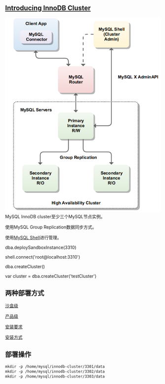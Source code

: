 ## [Introducing InnoDB Cluster](https://dev.mysql.com/doc/refman/5.7/en/mysql-innodb-cluster-introduction.html)
![](images/innodb_cluster_overview.png)
MySQL InnoDB cluster至少三个MySQL节点实例。

使用MySQL Group Replication数据同步方式。

使用[MySQL Shell](https://dev.mysql.com/doc/mysql-shell/8.0/en/)进行管理。



dba.deploySandboxInstance\(3310\)

shell.connect\('root@localhost:3310'\)

dba.createCluster\(\)

var cluster = dba.createCluster\('testCluster'\)

## 两种部署方式

[沙盒级](https://dev.mysql.com/doc/refman/5.7/en/mysql-innodb-cluster-sandbox-deployment.html)

[产品级](https://dev.mysql.com/doc/refman/5.7/en/mysql-innodb-cluster-production-deployment.html)

[安装要求](https://dev.mysql.com/doc/refman/5.7/en/mysql-innodb-cluster-requirements.html)

[安装方式](https://dev.mysql.com/doc/refman/5.7/en/mysql-innodb-cluster-methods-installing.html)

## 部署操作
```
mkdir -p /home/mysql/innodb-cluster/3301/data
mkdir -p /home/mysql/innodb-cluster/3302/data
mkdir -p /home/mysql/innodb-cluster/3303/data
```


